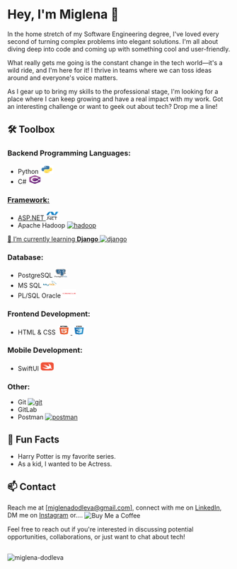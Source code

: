 
# Hey, I'm Miglena 👋 

In the home stretch of my Software Engineering degree, I've loved every second of turning complex problems into elegant solutions. I'm all about diving deep into code and coming up with something cool and user-friendly.

What really gets me going is the constant change in the tech world—it's a wild ride, and I'm here for it! I thrive in teams where we can toss ideas around and everyone's voice matters.

As I gear up to bring my skills to the professional stage, I'm looking for a place where I can keep growing and have a real impact with my work. Got an interesting challenge or want to geek out about tech? Drop me a line!
  
## 🛠️ Toolbox

### Backend Programming Languages:
- Python  <a href="https://www.python.org" target="_blank" rel="noreferrer"> <img src="https://raw.githubusercontent.com/devicons/devicon/master/icons/python/python-original.svg" alt="python" width="30" height="20"/>  </a> 
- C# <a href="https://www.w3schools.com/cs/" target="_blank" rel="noreferrer"> <img src="https://raw.githubusercontent.com/devicons/devicon/master/icons/csharp/csharp-original.svg" alt="csharp" width="30" height="20"/>

### Framework:
- ASP.NET </a> <a href="https://dotnet.microsoft.com/" target="_blank" rel="noreferrer"> <img src="https://raw.githubusercontent.com/devicons/devicon/master/icons/dot-net/dot-net-original-wordmark.svg" alt="dotnet" width="30" height="20"/> </a>
- Apache Hadoop <a href="https://hadoop.apache.org/" target="_blank" rel="noreferrer"> <img src="https://www.vectorlogo.zone/logos/apache_hadoop/apache_hadoop-icon.svg" alt="hadoop" width="30" height="20"/>

🌱 I’m currently learning **Django**  <a href="https://www.djangoproject.com/" target="_blank" rel="noreferrer"> <img src="https://cdn.worldvectorlogo.com/logos/django.svg" alt="django" width="30" height="20"/> </a> 


### Database:
- PostgreSQL  <a href="https://www.postgresql.org" target="_blank" rel="noreferrer">  <img src="https://raw.githubusercontent.com/devicons/devicon/master/icons/postgresql/postgresql-original-wordmark.svg" alt="postgresql" width="30" height="20"/>  </a> 
- MS SQL  <a href="https://www.mysql.com/" target="_blank" rel="noreferrer"> <img src="https://raw.githubusercontent.com/devicons/devicon/master/icons/mysql/mysql-original-wordmark.svg" alt="mysql" width="30" height="20"/> </a>
- PL/SQL Oracle <a href="https://www.oracle.com/" target="_blank" rel="noreferrer">  <img src="https://raw.githubusercontent.com/devicons/devicon/master/icons/oracle/oracle-original.svg" alt="oracle" width="30" height="20"/> </a> 

### Frontend Development:
- HTML & CSS  <a href="https://www.w3.org/html/" target="_blank" rel="noreferrer"> <img src="https://raw.githubusercontent.com/devicons/devicon/master/icons/html5/html5-original-wordmark.svg" alt="html5" width="30" height="20"/> </a> <a href="https://www.w3schools.com/css/" target="_blank" rel="noreferrer"> <img src="https://raw.githubusercontent.com/devicons/devicon/master/icons/css3/css3-original-wordmark.svg" alt="css3" width="30" height="20"/> </a>

### Mobile Development:
- SwiftUI <a href="https://developer.apple.com/swift/" target="_blank" rel="noreferrer"> <img src="https://raw.githubusercontent.com/devicons/devicon/master/icons/swift/swift-original.svg" alt="swift" width="30" height="20"/>  </a>

### Other:
- Git  <a href="https://git-scm.com/" target="_blank" rel="noreferrer"> <img src="https://www.vectorlogo.zone/logos/git-scm/git-scm-icon.svg" alt="git" width="30" height="20"/> </a> 
- GitLab
- Postman <a href="https://postman.com" target="_blank" rel="noreferrer"> <img src="https://www.vectorlogo.zone/logos/getpostman/getpostman-icon.svg" alt="postman" width="20" height="20"/> </a>



## 🌟 Fun Facts

- Harry Potter is my favorite series.
- As a kid, I wanted to be Actress.



## 📫 Contact
Reach me at [miglenadodleva@gmail.com], connect with me on [LinkedIn](https://www.linkedin.com/in/miglena-dodleva-57a298256/), DM me on [Instagram](https://www.instagram.com/miglenadodleva/) or.... <img src="https://cdn.ko-fi.com/cdn/kofi3.png?v=3" height="40" width="150" alt="Buy Me a Coffee" valign="middle"  /> 

Feel free to reach out if you're interested in discussing potential opportunities, collaborations, or just want to chat about tech!

##
<img align="left" src="https://github-readme-stats.vercel.app/api/top-langs?username=miglena-dodleva&show_icons=true&locale=en&layout=compact" alt="miglena-dodleva" />


<!--
--------------------------------------

**miglena-dodleva/Miglena-Dodleva** is a ✨ _special_ ✨ repository because its `README.md` (this file) appears on your GitHub profile.

Here are some ideas to get you started:

- 🔭 I’m currently working on ...
- 🌱 I’m currently learning ...
- 👯 I’m looking to collaborate on ...
- 🤔 I’m looking for help with ...
- 💬 Ask me about ...
- 📫 How to reach me: ...
- 😄 Pronouns: ...
- ⚡ Fun fact: ...
-->
